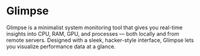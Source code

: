# Glimpse
Glimpse is a minimalist system monitoring tool that gives you real-time insights into CPU, RAM, GPU, and processes — both locally and from remote servers. Designed with a sleek, hacker-style interface, Glimpse lets you visualize performance data at a glance.
